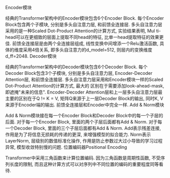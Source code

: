 Encoder模块

经典的Transformer架构中的Encoder模块包含6个Encoder Block.
每个Encoder Block包含两个子模块, 分别是多头自注意力层, 和前馈全连接层.
多头自注意力层采用的是一种Scaled Dot-Product Attention的计算方式, 实验结果表明, Mul ti-head可以在更细致的层面上提取不同head的特征, 比单一head提取特征的效果更佳.
前馈全连接层是由两个全连接层组成, 线性变换中间增添一个Relu激活函数, 具体的维度采用4倍关系, 即多头自注意力的d_model=512, 则层内的变换维度d_ff=2048.
Decoder模块

经典的Transformer架构中的Decoder模块包含6个Decoder Block.
每个Decoder Block包含3个子模块, 分别是多头自注意力层, Encoder-Decoder Attention层, 和前馈全连接层.
多头自注意力层采用和Encoder模块一样的Scaled Dot-Product Attention的计算方式, 最大的 区别在于需要添加look-ahead-mask, 即遮掩"未来的信息".
Encoder-Decoder Attention层和上一层多头自注意力层最主要的区别在于Q != K = V, 矩阵Q来源于上一层Decoder Block的输出, 同时K, V来源于Encoder端的输出.
前馈全连接层和Encoder中完全一样.
Add & Norm模块

Add & Norm模块接在每一个Encoder Block和Decoder Block中的每一个子层的后面.
对于每一个Encoder Block, 里面的两个子层后面都有Add & Norm.
对于每一个Decoder Block, 里面的三个子层后面都有Add & Norm.
Add表示残差连接, 作用是为了将信息无损耗的传递的更深, 来增强模型的拟合能力.
Norm表示LayerNorm, 层级别的数值标准化操作, 作用是防止参数过大过小导致的学习过程异常, 模型收敛特别慢的问题.
位置编码器Positional Encoding

Transformer中采用三角函数来计算位置编码.
因为三角函数是周期性函数, 不受序列长度的限制, 而且这种计算方式可以对序列中不同位置的编码的重要程度同等看待.
